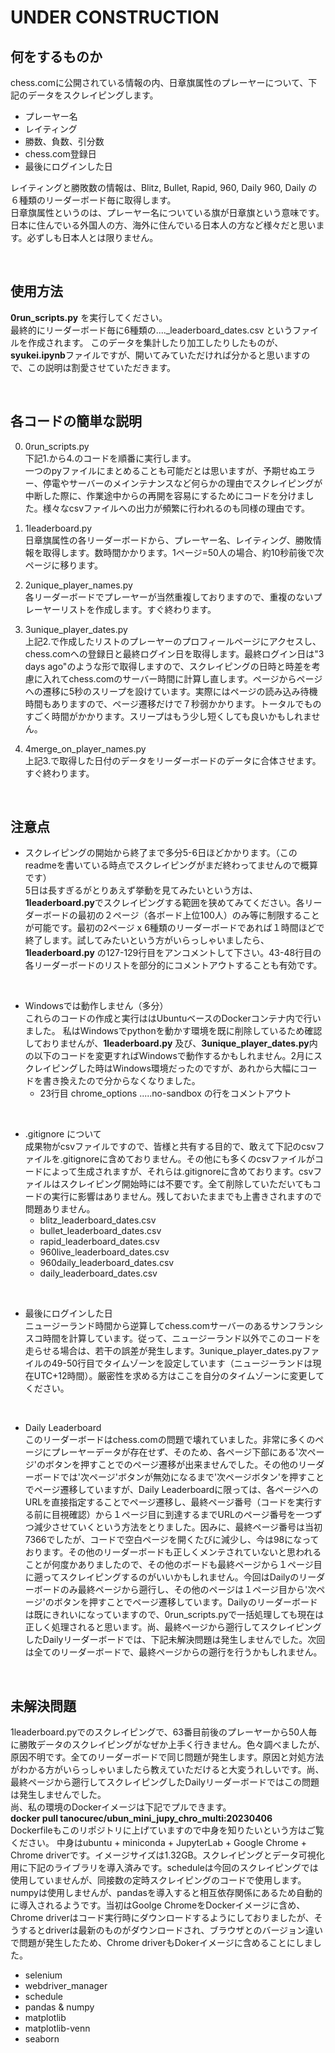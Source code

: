 # UNDER CONSTRUCTION

## 何をするものか
chess.comに公開されている情報の内、日章旗属性のプレーヤーについて、下記のデータをスクレイピングします。<br>
* プレーヤー名
* レイティング
* 勝数、負数、引分数
* chess.com登録日
* 最後にログインした日<br>

レイティングと勝敗数の情報は、Blitz, Bullet, Rapid, 960, Daily 960, Daily の６種類のリーダーボード毎に取得します。<br>
日章旗属性というのは、プレーヤー名についている旗が日章旗という意味です。日本に住んでいる外国人の方、海外に住んでいる日本人の方など様々だと思います。必ずしも日本人とは限りません。<br>

<br>

## 使用方法
**0run_scripts.py** を実行してください。<br>
最終的にリーダーボード毎に6種類の...._leaderboard_dates.csv というファイルを作成されます。
このデータを集計したり加工したりしたものが、**syukei.ipynb**ファイルですが、開いてみていただければ分かると思いますので、この説明は割愛させていただきます。<br>

<br>

## 各コードの簡単な説明
0. 0run_scripts.py<br>
下記1.から4.のコードを順番に実行します。<br>
一つのpyファイルにまとめることも可能だとは思いますが、予期せぬエラー、停電やサーバーのメインテナンスなど何らかの理由でスクレイピングが中断した際に、作業途中からの再開を容易にするためにコードを分けました。様々なcsvファイルへの出力が頻繁に行われるのも同様の理由です。<br>

1. 1leaderboard.py<br>
日章旗属性の各リーダーボードから、プレーヤー名、レイティング、勝敗情報を取得します。数時間かかります。1ページ=50人の場合、約10秒前後で次ページに移ります。<br>

2. 2unique_player_names.py<br>
各リーダーボードでプレーヤーが当然重複しておりますので、重複のないプレーヤーリストを作成します。すぐ終わります。<br>

3. 3unique_player_dates.py<br>
上記2.で作成したリストのプレーヤーのプロフィールページにアクセスし、chess.comへの登録日と最終ログイン日を取得します。最終ログイン日は"3 days ago"のような形で取得しますので、スクレイピングの日時と時差を考慮に入れてchess.comのサーバー時間に計算し直します。ページからページへの遷移に5秒のスリープを設けています。実際にはページの読み込み待機時間もありますので、ページ遷移だけで７秒弱かかります。トータルでものすごく時間がかかります。スリープはもう少し短くしても良いかもしれません。<br>

4. 4merge_on_player_names.py<br>
上記3.で取得した日付のデータをリーダーボードのデータに合体させます。すぐ終わります。<br>
<br>

## 注意点
* スクレイピングの開始から終了まで多分5-6日ほどかかります。（このreadmeを書いている時点でスクレイピングがまだ終わってませんので概算です）<br>
5日は長すぎるがとりあえず挙動を見てみたいという方は、**1leaderboard.py**でスクレイピングする範囲を狭めてみてください。各リーダーボードの最初の２ページ（各ボード上位100人）のみ等に制限することが可能です。最初の2ページ x 6種類のリーダーボードであれば１時間ほどで終了します。試してみたいという方がいらっしゃいましたら、**1leaderboard.py** の127-129行目をアンコメントして下さい。43-48行目の各リーダーボードのリストを部分的にコメントアウトすることも有効です。<br>
<br>

* Windowsでは動作しません（多分）<br>
これらのコードの作成と実行ははUbuntuベースのDockerコンテナ内で行いました。
私はWindowsでpythonを動かす環境を既に削除しているため確認しておりませんが、**1leaderboard.py** 及び、**3unique_player_dates.py**内の以下のコードを変更すればWindowsで動作するかもしれません。2月にスクレイピングした時はWindows環境だったのですが、あれから大幅にコードを書き換えたので分からなくなりました。<br>
  * 23行目 chrome_options .....no-sandbox の行をコメントアウト<br>
<br>

* .gitignore について<br>
成果物がcsvファイルですので、皆様と共有する目的で、敢えて下記のcsvファイルを.gitignoreに含めておりません。その他にも多くのcsvファイルがコードによって生成されますが、それらは.gitignoreに含めております。csvファイルはスクレイピング開始時には不要です。全て削除していただいてもコードの実行に影響はありません。残しておいたままでも上書きされますので問題ありません。<br>
  * blitz_leaderboard_dates.csv
  * bullet_leaderboard_dates.csv
  * rapid_leaderboard_dates.csv
  * 960live_leaderboard_dates.csv
  * 960daily_leaderboard_dates.csv
  * daily_leaderboard_dates.csv<br>
<br>

* 最後にログインした日<br>
ニュージーランド時間から逆算してchess.comサーバーのあるサンフランシスコ時間を計算しています。従って、ニュージーランド以外でこのコードを走らせる場合は、若干の誤差が発生します。3unique_player_dates.pyファイルの49-50行目でタイムゾーンを設定しています（ニュージーランドは現在UTC+12時間）。厳密性を求める方はここを自分のタイムゾーンに変更してください。<br>
<br>

* Daily Leaderboard<br>
このリーダーボードはchess.comの問題で壊れていました。非常に多くのページにプレーヤーデータが存在せず、そのため、各ページ下部にある'次ページ'のボタンを押すことでのページ遷移が出来ませんでした。その他のリーダーボードでは'次ページ'ボタンが無効になるまで'次ページボタン'を押すことでページ遷移していますが、Daily Leaderboardに限っては、各ページへのURLを直接指定することでページ遷移し、最終ページ番号（コードを実行する前に目視確認）から１ページ目に到達するまでURLのページ番号を一つずつ減少させていくという方法をとりました。因みに、最終ページ番号は当初7366でしたが、コードで空白ページを開くたびに減少し、今は98になっております。その他のリーダーボードも正しくメンテされていないと思われることが何度かありましたので、その他のボードも最終ページから１ページ目に遡ってスクレイピングするのがいいかもしれません。今回はDailyのリーダーボードのみ最終ページから遡行し、その他のページは１ページ目から'次ページ'のボタンを押すことでページ遷移しています。Dailyのリーダーボードは既にきれいになっていますので、0run_scripts.pyで一括処理しても現在は正しく処理されると思います。尚、最終ページから遡行してスクレイピングしたDailyリーダーボードでは、下記未解決問題は発生しませんでした。次回は全てのリーダーボードで、最終ページからの遡行を行うかもしれません。<br>

<br>

## 未解決問題<br>
1leaderboard.pyでのスクレイピングで、63番目前後のプレーヤーから50人毎に勝敗データのスクレイピングがなぜか上手く行きません。色々調べましたが、原因不明です。全てのリーダーボードで同じ問題が発生します。原因と対処方法がわかる方がいらっしゃいましたら教えていただけると大変うれしいです。尚、最終ページから遡行してスクレイピングしたDailyリーダーボードではこの問題は発生しませんでした。<br>
尚、私の環境のDockerイメージは下記でプルできます。<br>
**docker pull tanocurec/ubun_mini_jupy_chro_multi:20230406**<br>
Dockerfileもこのリポジトリに上げていますので中身を知りたいという方はご覧ください。
中身はubuntu + miniconda + JupyterLab + Google Chrome + Chrome driverです。イメージサイズは1.32GB。スクレイピングとデータ可視化用に下記のライブラリを導入済みです。scheduleは今回のスクレイピングでは使用していませんが、同接数の定時スクレイピングのコードで使用します。numpyは使用しませんが、pandasを導入すると相互依存関係にあるため自動的に導入されるようです。当初はGoolge ChromeをDockerイメージに含め、Chrome driverはコード実行時にダウンロードするようにしておりましたが、そうするとdriverは最新のものがダウンロードされ、ブラウザとのバージョン違いで問題が発生したため、Chrome driverもDokerイメージに含めることにしました。<br>

* selenium
* webdriver_manager
* schedule
* pandas & numpy
* matplotlib
* matplotlib-venn
* seaborn
